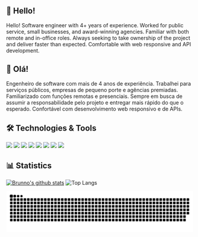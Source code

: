 ## 👋 Hello! 
Hello!
Software engineer with 4+ years of experience. Worked for public service, small businesses, and award-winning agencies. Familiar with both remote and in-office roles. Always seeking to take ownership of the project and deliver faster than expected. Comfortable with web responsive and API development.

## 👋 Olá!
Engenheiro de software com mais de 4 anos de experiência. Trabalhei para serviços públicos, empresas de pequeno porte e agências premiadas. Familiarizado com funções remotas e presenciais. Sempre em busca de assumir a responsabilidade pelo projeto e entregar mais rápido do que o esperado. Confortável com desenvolvimento web responsivo e de APIs.

## 🛠️ Technologies & Tools
![](https://img.shields.io/badge/Code-PHP-informational?style=flat&color=informational&logo=php)
![](https://img.shields.io/badge/Code-JavaScript-informational?style=flat&color=informational&logo=javascript)
![](https://img.shields.io/badge/Code-React-informational?style=flat&color=informational&logo=react)
![](https://img.shields.io/badge/Code-TypeScript-informational?style=flat&color=informational%logo=typescript)
![](https://img.shields.io/badge/Code-Node-informational?style=flat&color=informational&logo=node.js)
![](https://img.shields.io/badge/Tool-Webpack-informational?style=flat&color=warning&logo=webpack)
![](https://img.shields.io/badge/Tool-SASS-informational?style=flat&color=warning&logo=sass)
![](https://img.shields.io/badge/Tool-Tailwind-informational?style==flat&color=warning&logo=tailwind-css)


## 📊 Statistics
[![Brunno's github stats](https://github-readme-stats.vercel.app/api?username=devbrunnolima&theme=dark&count_private=true)](https://github.com/anuraghazra/github-readme-stats)
![Top Langs](https://github-readme-stats.vercel.app/api/top-langs/?username=devbrunnolima&layout=compact&theme=transparent) 




<!--
**devbrunnolima/devbrunnolima** is a ✨ _special_ ✨ repository because its `README.md` (this file) appears on your GitHub profile.
-->


<picture>
  <source media="(prefers-color-scheme: dark)" srcset="https://raw.githubusercontent.com/devbrunnolima/devbrunnolima/output/github-contribution-grid-snake-dark.svg">
  <source media="(prefers-color-scheme: light)" srcset="https://raw.githubusercontent.com/devbrunnolima/devbrunnolima/output/github-contribution-grid-snake.svg">
  <img alt="github contribution grid snake animation" src="https://raw.githubusercontent.com/devbrunnolima/devbrunnolima/output/github-contribution-grid-snake.svg">
</picture>

